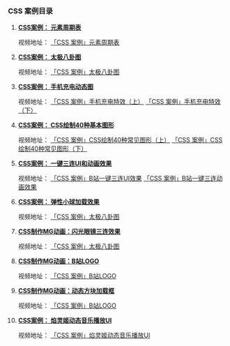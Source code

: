 ### CSS 案例目录

1. **[CSS案例： 元素周期表](https://github.com/Fengzhen8023/css-demo/tree/periodic_table)**

   视频地址： [「CSS 案例」元素周期表](https://www.bilibili.com/video/av80244004/ )

2. **[CSS案例： 太极八卦图](https://github.com/Fengzhen8023/css-demo/tree/taiji)**

   视频地址： [「CSS 案例」太极八卦图](https://www.bilibili.com/video/av80849979/ )

3. **[CSS案例： 手机充电动态图](https://github.com/Fengzhen8023/css-demo/tree/charge)**

   视频地址：
   [「CSS 案例」手机充电特效（上）](https://www.bilibili.com/video/av81476442/ )
   [「CSS 案例」手机充电特效（下）](https://www.bilibili.com/video/av81592657/ )

4. **[CSS案例： CSS绘制40种基本图形](https://github.com/Fengzhen8023/css-demo/tree/basic_graph)**

   视频地址：
   [「CSS 案例」CSS绘制40种常见图形（上）](https://www.bilibili.com/video/av82203155/ )
   [「CSS 案例」CSS绘制40种常见图形（下）](https://www.bilibili.com/video/av82741876/ )

5. **[CSS案例： 一键三连UI和动画效果]( https://github.com/Fengzhen8023/css-demo/tree/yi_jian_san_lian)**

   视频地址：
    [「CSS 案例」B站一键三连UI效果](https://www.bilibili.com/video/av83146082/ )
    [「CSS 案例」B站一键三连动画效果](https://www.bilibili.com/video/av83202745/ )

6. **[CSS案例： 弹性小球加载效果](https://github.com/Fengzhen8023/css-demo/tree/elastic_ball)**

   视频地址： [「CSS 案例」太极八卦图](https://www.bilibili.com/video/av84140553/ )

7. **[CSS制作MG动画：闪光眼镜三连效果](https://github.com/Fengzhen8023/css-demo/tree/glass)**

   视频地址： [「CSS 案例」太极八卦图](https://www.bilibili.com/video/av86280370/ )

8. **[CSS制作MG动画：B站LOGO](https://github.com/Fengzhen8023/css-demo/tree/B-logo)**

   视频地址： [「CSS 案例」B站LOGO](https://www.bilibili.com/video/av91164042/ )

9. **[CSS制作MG动画：动态方块加载框](https://github.com/Fengzhen8023/css-demo/tree/loading-diamond)**

   视频地址： [「CSS 案例」B站LOGO](https://www.bilibili.com/video/av93716609/ )
   
10. **[CSS案例： 焰灵姬动态音乐播放UI](https://github.com/Fengzhen8023/css-demo/tree/yan_ling_ji_music)**

      视频地址： [「CSS 案例」焰灵姬动态音乐播放UI](https://www.bilibili.com/video/BV15D4y1X79h/ )


